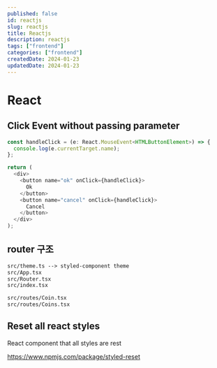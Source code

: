 ```yaml
---
published: false
id: reactjs
slug: reactjs
title: Reactjs
description: reactjs
tags: ["frontend"]
categories: ["frontend"]
createdDate: 2024-01-23
updatedDate: 2024-01-23
---
```


# React
## Click Event without passing parameter

```typescript
const handleClick = (e: React.MouseEvent<HTMLButtonElement>) => {
  console.log(e.currentTarget.name);
};

return (
  <div>
    <button name="ok" onClick={handleClick}>
      Ok
    </button>
    <button name="cancel" onClick={handleClick}>
      Cancel
    </button>
  </div>
);
```

## router 구조

```md
src/theme.ts --> styled-component theme
src/App.tsx
src/Router.tsx
src/index.tsx

src/routes/Coin.tsx
src/routes/Coins.tsx
```

## Reset all react styles
React component that all styles are rest

https://www.npmjs.com/package/styled-reset
